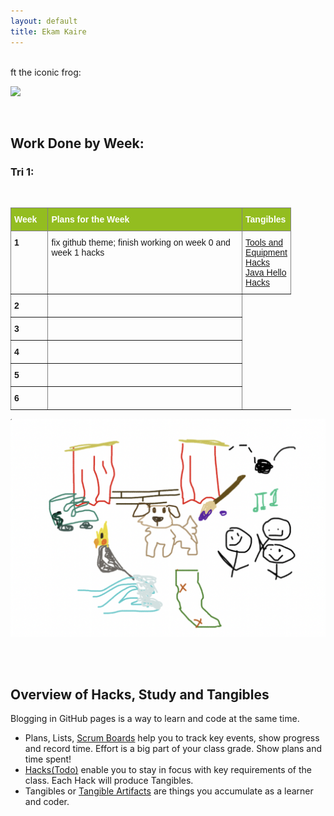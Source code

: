 ```yaml
---
layout: default
title: Ekam Kaire
---
```


<br>
ft the iconic frog: 

![](https://i.pinimg.com/originals/83/ce/1e/83ce1e01b27c36bc241948cb3c2c555f.jpg)

<br> 

## Work Done by Week:
### Tri 1:

<br>
<style type="text/css">
.tg  {border-collapse:collapse;border-spacing:0;}
.tg td{border-color:black;border-style:solid;border-width:1px;font-family:Arial, sans-serif;font-size:14px;
  overflow:hidden;padding:10px 5px;word-break:normal;}
.tg th{border-color:black;border-style:solid;border-width:1px;font-family:Arial, sans-serif;font-size:14px;
  font-weight:normal;overflow:hidden;padding:10px 5px;word-break:normal;}
.tg .tg-mkpd{background-color:#93bd20;border-color:inherit;color:#ffffff;text-align:left;vertical-align:top}
.tg .tg-f15s{background-color:#93bd20;border-color:inherit;color:#ffffff;font-weight:bold;text-align:left;vertical-align:top}
.tg .tg-fymr{border-color:inherit;font-weight:bold;text-align:left;vertical-align:top}
.tg .tg-0pky{border-color:inherit;text-align:left;vertical-align:top}
</style>
<table class="tg" style="undefined;table-layout: fixed; width: 449px">
<colgroup>
<col style="width: 63px">
<col style="width: 386px">
</colgroup>
<thead>
  <tr>
    <th class="tg-mkpd"><span style="font-weight:bold">Week</span></th>
    <th class="tg-f15s">Plans for the Week</th>
    <th class="tg-f15s">Tangibles</th>
  </tr>
</thead>
<tbody>
  <tr>
    <td class="tg-fymr">1</td>
    <td class="tg-0pky">fix github theme; finish working on week 0 and week 1 hacks</td>
    <td class="tg-0pky"><a href="https://ekam.nighthawkcodingsociety.com/2023/07/23/toolsandequipment_IPYNB_2_.html">Tools and Equipment Hacks</a>
                        <a href="https://ekam.nighthawkcodingsociety.com/c4.0/2023/08/15/java-hello_IPYNB_2_.html">Java Hello Hacks</a></td>
  </tr>
  <tr>
    <td class="tg-fymr">2</td>
    <td class="tg-0pky"></td>
  </tr>
  <tr>
    <td class="tg-fymr">3</td>
    <td class="tg-0pky"></td>
  </tr>
  <tr>
    <td class="tg-fymr">4</td>
    <td class="tg-0pky"></td>
  </tr>
  <tr>
    <td class="tg-fymr">5</td>
    <td class="tg-0pky"></td>
  </tr>
  <tr>
    <td class="tg-fymr">6</td>
    <td class="tg-0pky"></td>
  </tr>
</tbody>
</table>


![](images/freeform.png)

<br>
<br>

## Overview of Hacks, Study and Tangibles
Blogging in GitHub pages is a way to learn and code at the same time. 

- Plans, Lists, [Scrum Boards](https://clickup.com/blog/scrum-board/) help you to track key events, show progress and record time.  Effort is a big part of your class grade.  Show plans and time spent!
- [Hacks(Todo)](https://levelup.gitconnected.com/six-ultimate-daily-hacks-for-every-programmer-60f5f10feae) enable you to stay in focus with key requirements of the class.  Each Hack will produce Tangibles.
- Tangibles or [Tangible Artifacts](https://en.wikipedia.org/wiki/Artifact_(software_development)) are things you accumulate as a learner and coder. 
